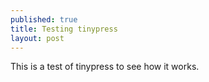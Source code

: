 ```yaml
---
published: true
title: Testing tinypress
layout: post
---
```

This is a test of tinypress to see how it works.